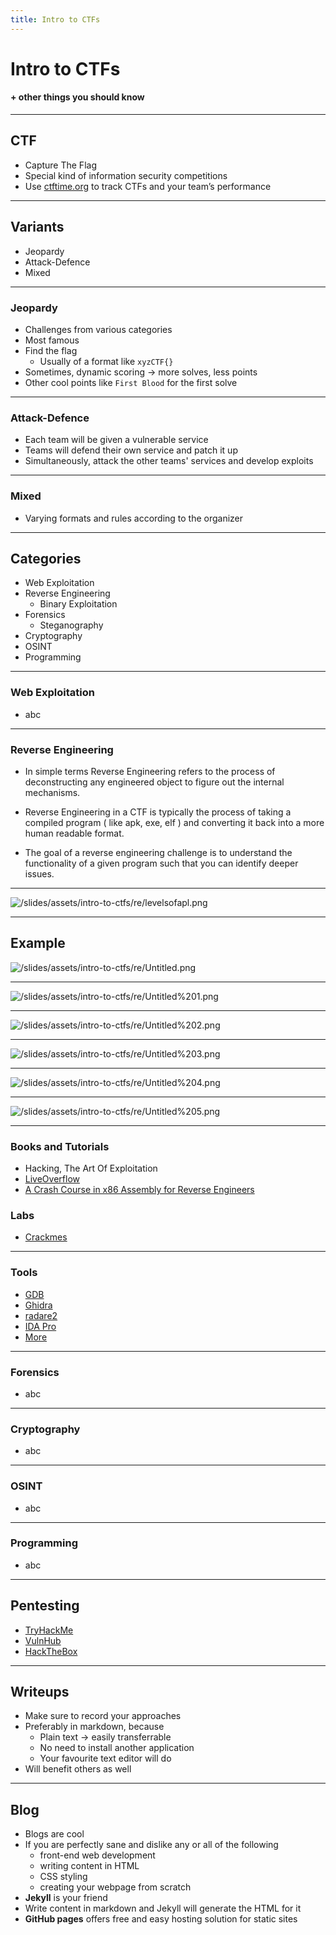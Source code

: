 ```yaml
---
title: Intro to CTFs
---
```


# Intro to CTFs

#### + other things you should know

---

## CTF

* Capture The Flag
* Special kind of information security competitions
* Use [ctftime.org](https://ctftime.org) to track CTFs and your team’s performance

---

## Variants

* Jeopardy
* Attack-Defence
* Mixed

----

### Jeopardy

* Challenges from various categories
* Most famous
* Find the flag
	* Usually of a format like `xyzCTF{}`
* Sometimes, dynamic scoring -> more solves, less points
* Other cool points like `First Blood` for the first solve

----

### Attack-Defence

* Each team will be given a vulnerable service
* Teams will defend their own service and patch it up
* Simultaneously, attack the other teams' services and develop exploits

----

### Mixed

* Varying formats and rules according to the organizer

---

## Categories

* Web Exploitation
* Reverse Engineering
	* Binary Exploitation
* Forensics
	* Steganography
* Cryptography
* OSINT
* Programming

---

### Web Exploitation

* abc

---

### Reverse Engineering

- In simple terms Reverse Engineering refers to the process of deconstructing any engineered object to figure out the internal mechanisms.

- Reverse Engineering in a CTF is typically the process of taking a compiled program ( like apk, exe, elf ) and converting it back into a more human readable format.

- The goal of a reverse engineering challenge is to understand the functionality of a given program such that you can identify deeper issues.

----

![/slides/assets/intro-to-ctfs/re/levelsofapl.png](/slides/assets/intro-to-ctfs/re/levelsofapl.png)

----

## Example

![/slides/assets/intro-to-ctfs/re/Untitled.png](/slides/assets/intro-to-ctfs/re/Untitled.png)

----

![/slides/assets/intro-to-ctfs/re/Untitled%201.png](/slides/assets/intro-to-ctfs/re/Untitled%201.png)

----

![/slides/assets/intro-to-ctfs/re/Untitled%202.png](/slides/assets/intro-to-ctfs/re/Untitled%202.png)

----

![/slides/assets/intro-to-ctfs/re/Untitled%203.png](/slides/assets/intro-to-ctfs/re/Untitled%203.png)

----

![/slides/assets/intro-to-ctfs/re/Untitled%204.png](/slides/assets/intro-to-ctfs/re/Untitled%204.png)

----

![/slides/assets/intro-to-ctfs/re/Untitled%205.png](/slides/assets/intro-to-ctfs/re/Untitled%205.png)

----

### Books and Tutorials

- Hacking, The Art Of Exploitation
- [LiveOverflow](https://www.youtube.com/watch?v=iyAyN3GFM7A&list=PLhixgUqwRTjxglIswKp9mpkfPNfHkzyeN)
- [A Crash Course in x86 Assembly for Reverse Engineers](https://sensepost.com/blogstatic/2014/01/SensePost_crash_course_in_x86_assembly-.pdf)


### Labs

- [Crackmes](https://crackmes.one/)

----

### Tools

- [GDB](https://www.gnu.org/software/gdb/)
- [Ghidra](https://ghidra-sre.org/)
- [radare2](https://www.radare.org/)
- [IDA Pro](https://hex-rays.com/ida-pro/)
- [More](https://github.com/apsdehal/aWEsoMe-cTf#reversing)

---

### Forensics

* abc

---

### Cryptography

* abc

---

### OSINT

* abc

---

### Programming

* abc

---

## Pentesting

* [TryHackMe](https://tryhackme.com)
* [VulnHub](https://www.vulnhub.com/)
* [HackTheBox](https://hackthebox.eu)

---

## Writeups

* Make sure to record your approaches
* Preferably in markdown, because
	* Plain text -> easily transferrable
	* No need to install another application
	* Your favourite text editor will do
* Will benefit others as well

---

## Blog

* Blogs are cool
* If you are perfectly sane and dislike any or all of the following
	* front-end web development
	* writing content in HTML
	* CSS styling
	* creating your webpage from scratch
* **Jekyll** is your friend
* Write content in markdown and Jekyll will generate the HTML for it
* **GitHub pages** offers free and easy hosting solution for static sites
